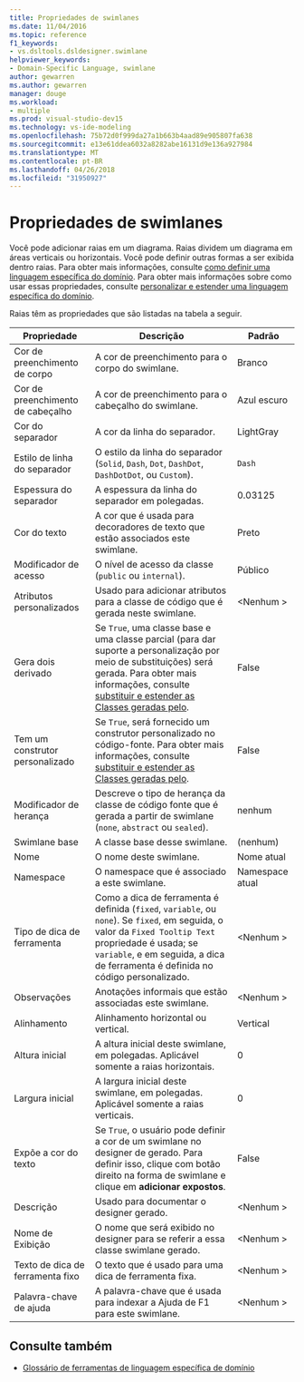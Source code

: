 ```yaml
---
title: Propriedades de swimlanes
ms.date: 11/04/2016
ms.topic: reference
f1_keywords:
- vs.dsltools.dsldesigner.swimlane
helpviewer_keywords:
- Domain-Specific Language, swimlane
author: gewarren
ms.author: gewarren
manager: douge
ms.workload:
- multiple
ms.prod: visual-studio-dev15
ms.technology: vs-ide-modeling
ms.openlocfilehash: 75b72d0f999da27a1b663b4aad89e905807fa638
ms.sourcegitcommit: e13e61ddea6032a8282abe16131d9e136a927984
ms.translationtype: MT
ms.contentlocale: pt-BR
ms.lasthandoff: 04/26/2018
ms.locfileid: "31950927"
---
```

# <a name="properties-of-swimlanes"></a>Propriedades de swimlanes
Você pode adicionar raias em um diagrama. Raias dividem um diagrama em áreas verticais ou horizontais. Você pode definir outras formas a ser exibida dentro raias. Para obter mais informações, consulte [como definir uma linguagem específica do domínio](../modeling/how-to-define-a-domain-specific-language.md). Para obter mais informações sobre como usar essas propriedades, consulte [personalizar e estender uma linguagem específica do domínio](../modeling/customizing-and-extending-a-domain-specific-language.md).

 Raias têm as propriedades que são listadas na tabela a seguir.

|Propriedade|Descrição|Padrão|
|--------------|-----------------|-------------|
|Cor de preenchimento de corpo|A cor de preenchimento para o corpo do swimlane.|Branco|
|Cor de preenchimento de cabeçalho|A cor de preenchimento para o cabeçalho do swimlane.|Azul escuro|
|Cor do separador|A cor da linha do separador.|LightGray|
|Estilo de linha do separador|O estilo da linha do separador (`Solid`, `Dash`, `Dot`, `DashDot`, `DashDotDot`, ou `Custom`).|`Dash`|
|Espessura do separador|A espessura da linha do separador em polegadas.|0.03125|
|Cor do texto|A cor que é usada para decoradores de texto que estão associados este swimlane.|Preto|
|Modificador de acesso|O nível de acesso da classe (`public` ou `internal`).|Público|
|Atributos personalizados|Usado para adicionar atributos para a classe de código que é gerada neste swimlane.|\<Nenhum >|
|Gera dois derivado|Se `True`, uma classe base e uma classe parcial (para dar suporte a personalização por meio de substituições) será gerada. Para obter mais informações, consulte [substituir e estender as Classes geradas pelo](../modeling/overriding-and-extending-the-generated-classes.md).|False|
|Tem um construtor personalizado|Se `True`, será fornecido um construtor personalizado no código-fonte. Para obter mais informações, consulte [substituir e estender as Classes geradas pelo](../modeling/overriding-and-extending-the-generated-classes.md).|False|
|Modificador de herança|Descreve o tipo de herança da classe de código fonte que é gerada a partir de swimlane (`none`, `abstract` ou `sealed`).|nenhum|
|Swimlane base|A classe base desse swimlane.|(nenhum)|
|Nome|O nome deste swimlane.|Nome atual|
|Namespace|O namespace que é associado a este swimlane.|Namespace atual|
|Tipo de dica de ferramenta|Como a dica de ferramenta é definida (`fixed`, `variable`, ou `none`). Se `fixed`, em seguida, o valor da `Fixed Tooltip Text` propriedade é usada; se `variable`, e em seguida, a dica de ferramenta é definida no código personalizado.|\<Nenhum >|
|Observações|Anotações informais que estão associadas este swimlane.|\<Nenhum >|
|Alinhamento|Alinhamento horizontal ou vertical.|Vertical|
|Altura inicial|A altura inicial deste swimlane, em polegadas. Aplicável somente a raias horizontais.|0|
|Largura inicial|A largura inicial deste swimlane, em polegadas. Aplicável somente a raias verticais.|0|
|Expõe a cor do texto|Se `True`, o usuário pode definir a cor de um swimlane no designer de gerado. Para definir isso, clique com botão direito na forma de swimlane e clique em **adicionar expostos**.|False|
|Descrição|Usado para documentar o designer gerado.|\<Nenhum >|
|Nome de Exibição|O nome que será exibido no designer para se referir a essa classe swimlane gerado.|\<Nenhum >|
|Texto de dica de ferramenta fixo|O texto que é usado para uma dica de ferramenta fixa.|\<Nenhum >|
|Palavra-chave de ajuda|A palavra-chave que é usada para indexar a Ajuda de F1 para este swimlane.|\<Nenhum >|

## <a name="see-also"></a>Consulte também

- [Glossário de ferramentas de linguagem específica de domínio](http://msdn.microsoft.com/ca5e84cb-a315-465c-be24-76aa3df276aa)